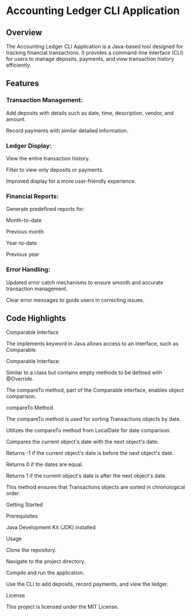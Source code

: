 # Accounting Ledger CLI Application

## Overview

The Accounting Ledger CLI Application is a Java-based tool designed for tracking financial transactions. It provides a command-line interface (CLI) for users to manage deposits, payments, and view transaction history efficiently.

## Features

### Transaction Management:  

Add deposits with details such as date, time, description, vendor, and amount.

Record payments with similar detailed information.

### Ledger Display:

View the entire transaction history.

Filter to view only deposits or payments.

Improved display for a more user-friendly experience.

### Financial Reports:

Generate predefined reports for:

Month-to-date

Previous month

Year-to-date

Previous year

### Error Handling:

Updated error catch mechanisms to ensure smooth and accurate transaction management.

Clear error messages to guide users in correcting issues.

## Code Highlights

Comparable Interface

The implements keyword in Java allows access to an interface, such as Comparable.

Comparable Interface:

Similar to a class but contains empty methods to be defined with @Override.

The compareTo method, part of the Comparable interface, enables object comparison.

compareTo Method

The compareTo method is used for sorting Transactions objects by date.

Utilizes the compareTo method from LocalDate for date comparison.

Compares the current object's date with the next object's date:

Returns -1 if the current object's date is before the next object's date.

Returns 0 if the dates are equal.

Returns 1 if the current object's date is after the next object's date.

This method ensures that Transactions objects are sorted in chronological order.

Getting Started

Prerequisites

Java Development Kit (JDK) installed

Usage

Clone the repository.

Navigate to the project directory.

Compile and run the application.

Use the CLI to add deposits, record payments, and view the ledger.

License

This project is licensed under the MIT License.

